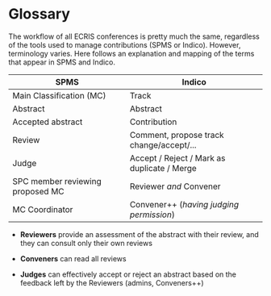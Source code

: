 # Glossary

The workflow of all ECRIS conferences is pretty much the same, regardless of the tools used to manage contributions (SPMS or Indico). However, terminology varies. 
Here follows an explanation and mapping of the terms that appear in SPMS and Indico.

| SPMS                             | Indico                                      |
| -------------------------------- | ------------------------------------------- |
| Main Classification (MC)         | Track                                       |
| Abstract                         | Abstract                                    |
| Accepted abstract                | Contribution                                |
| Review                           | Comment, propose track change/accept/...    |
| Judge                            | Accept / Reject / Mark as duplicate / Merge |
| SPC member reviewing proposed MC | Reviewer *and* Convener                     |
| MC Coordinator                   | Convener++ (*having judging permission*)    |

- **Reviewers** provide an assessment of the abstract with their review, and they can consult only their own reviews

- **Conveners** can read all reviews 

- **Judges** can effectively accept or reject an abstract based on the feedback left by the Reviewers (admins, Conveners++)

